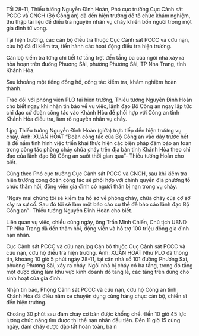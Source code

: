 Tối 28-11, Thiếu tướng Nguyễn Đình Hoàn, Phó cục trưởng Cục Cảnh sát PCCC và CNCH (Bộ Công an) đã đến hiện trường để tổ chức khám nghiệm, thu thập tài liệu để điều tra nguyên nhân vụ cháy khiến bốn người trong một gia đình tử vong.

Tại hiện trường, các cán bộ điều tra thuộc Cục Cảnh sát PCCC và cứu nạn, cứu hộ đã đi kiểm tra, tiến hành các hoạt động điều tra hiện trường.

Cán bộ kiểm tra từng chi tiết từ tầng trệt đến tầng ba của ngôi nhà xảy ra hỏa hoạn trên đường Phương Sài, phường Phương Sài, TP Nha Trang, tỉnh Khánh Hòa.

Sau khoảng một tiếng đồng hồ, công tác kiểm tra, khám nghiệm hoàn thành.

Trao đổi với phóng viên PLO tại hiện trường, Thiếu tướng Nguyễn Đình Hoàn cho biết ngay khi nhận tin báo về vụ việc, lãnh đạo Bộ Công an ngay lập tức chỉ đạo cử đoàn công tác vào Khánh Hòa để phối hợp với Công an tỉnh Khánh Hòa điều tra, làm rõ nguyên nhân vụ cháy.

1.jpg
Thiếu tướng Nguyễn Đình Hoàn (giữa) trực tiếp đến hiện trường vụ cháy. Ảnh: XUÂN HOÁT
“Đoàn công tác của Bộ Công an vào đây trước hết là để nắm tình hình việc triển khai thực hiện các biện pháp đảm bảo an toàn trong công tác phòng cháy chữa cháy trên địa bàn tỉnh Khánh Hòa theo chỉ đạo của lãnh đạo Bộ Công an suốt thời gian qua”- Thiếu tướng Hoàn cho biết.

Cũng theo Phó cục trưởng Cục Cảnh sát PCCC và CNCH, sau khi kiểm tra hiện trường xong đoàn công tác sẽ phối hợp với chính quyền địa phương tổ chức thăm hỏi, động viên gia đình có người thân bị nạn trong vụ cháy.

“Ngày mai chúng tôi sẽ kiểm tra hồ sơ về phòng cháy, chữa cháy của cơ sở xảy ra sự cố. Sau đó tôi sẽ làm một báo cáo cụ thể để báo cáo lãnh đạo Bộ Công an”- Thiếu tướng Nguyễn Đình Hoàn cho biết.

Liên quan vụ việc, chiều cùng ngày, ông Trần Minh Chiến, Chủ tịch UBND TP Nha Trang đã đến thăm hỏi, động viên và hỗ trợ 100 triệu đồng gia đình nạn nhân.

Cục Cảnh sát PCCC và cứu nạn.jpg
Cán bộ thuộc Cục Cảnh sát PCCC và cứu nạn, cứu hộ điều tra hiện trường. Ảnh: XUÂN HOÁT
Như PLO đã thông tin, khoảng 10 giờ 5 phút ngày 28-11, tại căn nhà số 101 đường Phương Sài, phường Phương Sài, xảy ra cháy. Ngôi nhà bị cháy có ba tầng, trong đó tầng một được dùng làm khu vực kinh doanh đồ tang lễ, các tầng trên dùng cho sinh hoạt của gia đình.

Nhận tin báo, Phòng Cảnh sát PCCC và cứu nạn, cứu hộ Công an tỉnh Khánh Hòa đã điều năm xe chuyên dụng cùng hàng chục cán bộ, chiến sĩ đến hiện trường.

Khoảng 30 phút sau đám cháy cơ bản được khống chế. Đến 10 giờ 45 lực lượng chức năng tìm được thi thể nạn nhân đầu tiên. Đến 11 giờ 15 cùng ngày, đám cháy được dập tắt hoàn toàn, ba n
